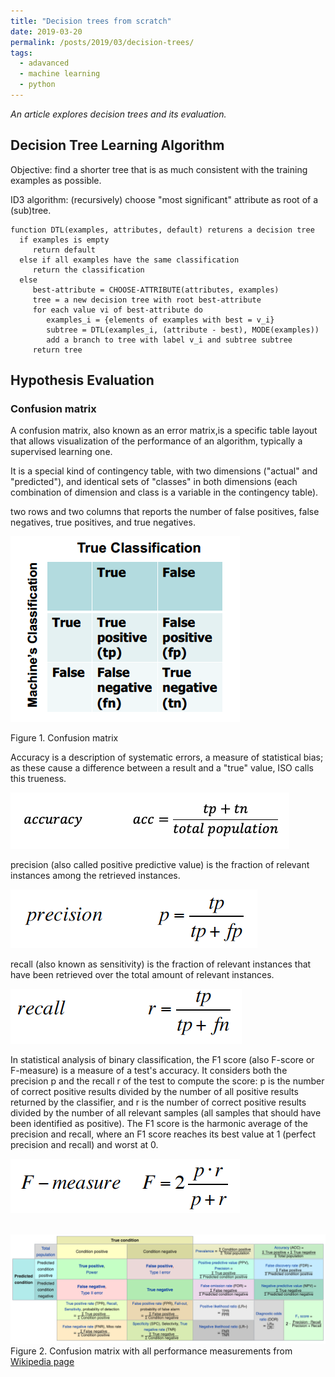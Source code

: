 ```yaml
---
title: "Decision trees from scratch"
date: 2019-03-20
permalink: /posts/2019/03/decision-trees/
tags:
  - adavanced
  - machine learning
  - python
---
```


_An article explores decision trees and its evaluation._


## Decision Tree Learning Algorithm
Objective: find a shorter tree that is as much consistent with the training examples as possible.

ID3 algorithm: (recursively) choose "most significant" attribute as root of a (sub)tree.
```
function DTL(examples, attributes, default) returens a decision tree
  if examples is empty 
     return default
  else if all examples have the same classification 
     return the classification
  else 
     best-attribute = CHOOSE-ATTRIBUTE(attributes, examples)
     tree = a new decision tree with root best-attribute
     for each value vi of best-attribute do
        examples_i = {elements of examples with best = v_i}
        subtree = DTL(examples_i, (attribute - best), MODE(examples))
        add a branch to tree with label v_i and subtree subtree
     return tree
```

## Hypothesis Evaluation
### Confusion matrix
A confusion matrix, also known as an error matrix,is a specific table layout that allows visualization of the performance of an algorithm, typically a supervised learning one.

It is a special kind of contingency table, with two dimensions ("actual" and "predicted"), and identical sets of "classes" in both dimensions (each combination of dimension and class is a variable in the contingency table).

two rows and two columns that reports the number of false positives, false negatives, true positives, and true negatives. 


![CMfigure](https://github.com/julianwangnwu/julianwangnwu.github.io/blob/master/images/confusionmatrix2D.png)

Figure 1. Confusion matrix

Accuracy is a description of systematic errors, a measure of statistical bias; as these cause a difference between a result and a "true" value, ISO calls this trueness.

![eq0](https://github.com/julianwangnwu/julianwangnwu.github.io/blob/master/images/eq0.png)

precision (also called positive predictive value) is the fraction of relevant instances among the retrieved instances.

![eq1](https://github.com/julianwangnwu/julianwangnwu.github.io/blob/master/images/eq1.png)

recall (also known as sensitivity) is the fraction of relevant instances that have been retrieved over the total amount of relevant instances.

![eq2](https://github.com/julianwangnwu/julianwangnwu.github.io/blob/master/images/eq2.png)

In statistical analysis of binary classification, the F1 score (also F-score or F-measure) is a measure of a test's accuracy. It considers both the precision p and the recall r of the test to compute the score: p is the number of correct positive results divided by the number of all positive results returned by the classifier, and r is the number of correct positive results divided by the number of all relevant samples (all samples that should have been identified as positive). The F1 score is the harmonic average of the precision and recall, where an F1 score reaches its best value at 1 (perfect precision and recall) and worst at 0.

![eq3](https://github.com/julianwangnwu/julianwangnwu.github.io/blob/master/images/eq3.png)

<br/><img src='/images/ConfusionMatrix.png'>
Figure 2. Confusion matrix with all performance measurements from [Wikipedia page](https://en.wikipedia.org/wiki/Confusion_matrix)

